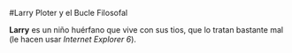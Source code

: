 #Larry Ploter y el Bucle Filosofal

**Larry** es un niño huérfano que vive con sus tios,
que lo tratan bastante mal (le hacen usar *Internet Explorer 6*).
